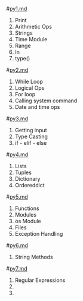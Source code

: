 #[py1.md](https://github.com/abdullahoguk/py-notes/blob/master/py1.md)
1. Print
2. Arithmetic Ops
3. Strings
4. Time Module
5. Range
6. In
7. type()


#[py2.md](https://github.com/abdullahoguk/py-notes/blob/master/py2.md)
1. While Loop
2. Logical Ops
3. For loop
4. Calling system command
5. Date and time ops

#[py3.md](https://github.com/abdullahoguk/py-notes/blob/master/py3.md)
1. Getting input
2. Type Casting
3. if - elif - else

#[py4.md](https://github.com/abdullahoguk/py-notes/blob/master/py4.md)
1. Lists
2. Tuples
3. Dictionary
4. Ordereddict   

#[py5.md](https://github.com/abdullahoguk/py-notes/blob/master/py5.md)
1. Functions
2. Modules
3. os Module
4. Files
5. Exception Handling

#[py6.md](https://github.com/abdullahoguk/py-notes/blob/master/py6.md)
1. String Methods

#[py7.md](https://github.com/abdullahoguk/py-notes/blob/master/py7.md)
1. Regular Expressions
2. 
3. 

